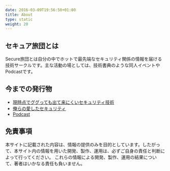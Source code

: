 ```yaml
---
date: 2016-03-09T19:56:50+01:00
title: About
type: static
weight: 20
---
```


## セキュア旅団とは

Secure旅団とは自分の中でホットで最先端なセキュリティ関係の情報を届ける技術サークルです。主な活動の場としては、技術書典のような同人イベントやPodcastです。

## 今までの発行物
* [現時点でググっても出て来にくいセキュリティ技術](https://secure-brigade.booth.pm/items/986229)
* [俺らの愛したセキュリティ](https://booth.pm/ja/items/864595)
* [Podcast](/podcast/)

## 免責事項
本サイトに記載された内容は、情報の提供のみを目的としています。したがって、本サイト内の情報を用いた開発、製作、運用は、必ずご自身の責任と判断によって行ってください。
これらの情報による開発、製作、運用の結果について、著者はいかなる責任も負いません。

